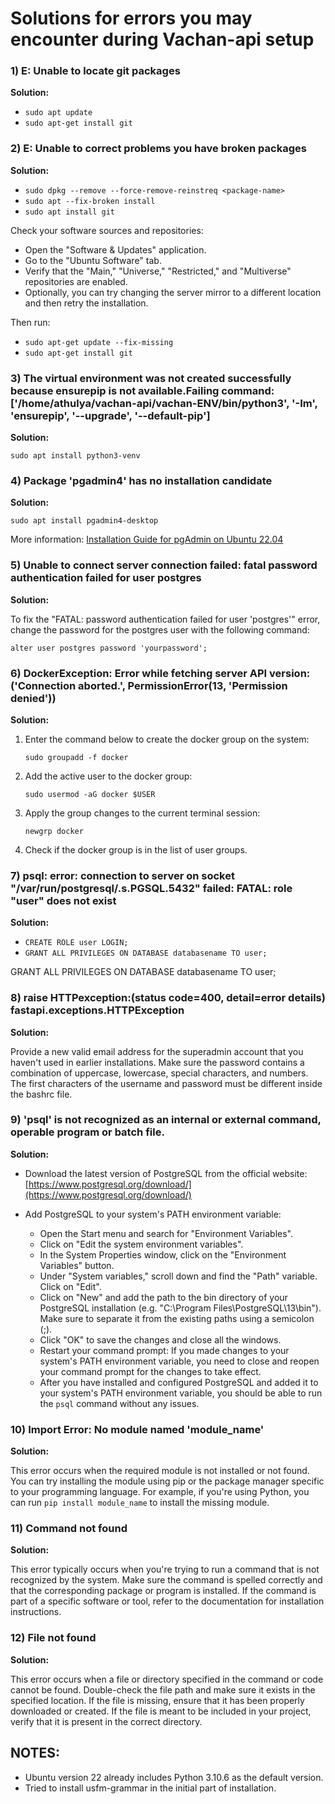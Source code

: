 ﻿# Solutions for errors you may encounter during Vachan-api setup 

### 1) E: Unable to locate git packages  

  **Solution:** 
  - `sudo apt update`
  - `sudo apt-get install git`


### 2) E: Unable to correct problems you have broken packages  
   **Solution:** 
   - `sudo dpkg --remove --force-remove-reinstreq <package-name>`
   - `sudo apt --fix-broken install`
   - `sudo apt install git`
   
   Check your software sources and repositories:
   - Open the "Software & Updates" application.
   - Go to the "Ubuntu Software" tab.
   - Verify that the "Main," "Universe," "Restricted," and "Multiverse" repositories are enabled.
   - Optionally, you can try changing the server mirror to a different location and then retry the installation.
   
   Then run:
   - `sudo apt-get update --fix-missing`
   - `sudo apt-get install git`

### 3) The virtual environment was not created successfully because ensurepip is not available.Failing command: ['/home/athulya/vachan-api/vachan-ENV/bin/python3', '-Im', 'ensurepip', '--upgrade', '--default-pip']
  
   **Solution:** 

   `sudo apt install python3-venv`

### 4) Package 'pgadmin4' has no installation candidate
   
   **Solution:**
   
   `sudo apt install pgadmin4-desktop`
   
   More information: [Installation Guide for pgAdmin on Ubuntu 22.04](https://itslinuxfoss.com/install-pgadmin-ubuntu-22-04/)

### 5) Unable to connect server connection failed: fatal password   authentication failed for user postgres

   **Solution:**

 To fix the "FATAL: password authentication failed for user 'postgres'" error, change the password for the postgres user with the following command:
   
   `alter user postgres password 'yourpassword';`



### 6) DockerException: Error while fetching server API version: ('Connection aborted.', PermissionError(13, 'Permission denied'))

   **Solution:** 
   1. Enter the command below to create the docker group on the system:

      `sudo groupadd -f docker`
   2. Add the active user to the docker group:

      `sudo usermod -aG docker $USER`
   3. Apply the group changes to the current terminal session:

      `newgrp docker`
   4. Check if the docker group is in the list of user groups.


### 7) psql: error: connection to server on socket "/var/run/postgresql/.s.PGSQL.5432" failed: FATAL: role "user" does not exist

  **Solution:** 
   - `CREATE ROLE user LOGIN;`
   - `GRANT ALL PRIVILEGES ON DATABASE databasename TO user;`

GRANT ALL PRIVILEGES ON DATABASE databasename TO user;



### 8) raise HTTPexception:(status code=400, detail=error details) fastapi.exceptions.HTTPException

**Solution:** 
    
Provide a new valid email address for the superadmin account that you haven't used in earlier installations. Make sure the password contains a combination of uppercase, lowercase, special characters, and numbers. The first characters of the username and password must be different inside the bashrc file.

### 9) 'psql' is not recognized as an internal or external command, operable program or batch file.
    
**Solution:**

- Download the latest version of PostgreSQL from the official website: [https://www.postgresql.org/download/](https://www.postgresql.org/download/)
- Add PostgreSQL to your system's PATH environment variable:
       
    - Open the Start menu and search for "Environment Variables".
    - Click on "Edit the system environment variables".
    - In the System Properties window, click on the "Environment Variables" button.
    - Under "System variables," scroll down and find the "Path" variable. Click on "Edit".
    - Click on "New" and add the path to the bin directory of your PostgreSQL installation (e.g. "C:\Program Files\PostgreSQL\13\bin"). Make sure to separate it from the existing paths using a semicolon (;).
    - Click "OK" to save the changes and close all the windows.
    - Restart your command prompt: If you made changes to your system's PATH environment variable, you need to close and reopen your command prompt for the changes to take effect.
    - After you have installed and configured PostgreSQL and added it to your system's PATH environment variable, you should be able to run the `psql` command without any issues.

### 10) Import Error: No module named 'module_name'

**Solution:** 

This error occurs when the required module is not installed or not found. You can try installing the module using pip or the package manager specific to your programming language. For example, if you're using Python, you can run `pip install module_name` to install the missing module.

### 11) Command not found

**Solution:** 
   
   This error typically occurs when you're trying to run a command that is not recognized by the system. Make sure the command is spelled correctly and that the corresponding package or program is installed. If the command is part of a specific software or tool, refer to the documentation for installation instructions.

### 12) File not found

**Solution:** 

This error occurs when a file or directory specified in the command or code cannot be found. Double-check the file path and make sure it exists in the specified location. If the file is missing, ensure that it has been properly downloaded or created. If the file is meant to be included in your project, verify that it is present in the correct directory.


## NOTES:
- Ubuntu version 22 already includes Python 3.10.6 as the default version.
- Tried to install usfm-grammar in the initial part of installation.















